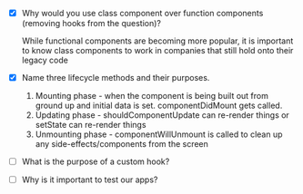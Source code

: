 - [x] Why would you use class component over function components       (removing hooks from the question)?
    
    While functional components are becoming more popular, it is important to know class components to work in companies that still hold onto their legacy code


- [x] Name three lifecycle methods and their purposes.
       
    1. Mounting phase - when the component is being built out from ground up and initial data is set. componentDidMount gets called. 
    2. Updating phase - shouldComponentUpdate can re-render things or setState can re-render things 
    3. Unmounting phase - componentWillUnmount is called to clean up any side-effects/components from the screen


- [ ] What is the purpose of a custom hook?
- [ ] Why is it important to test our apps?